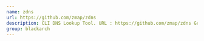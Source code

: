 ```yaml
---
name: zdns
url: https://github.com/zmap/zdns
description: CLI DNS Lookup Tool. URL : https://github.com/zmap/zdns Groups : blackarch blackarch-networking
group: blackarch
---
```


